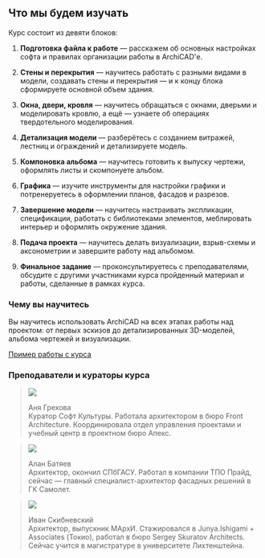 ## Что мы будем изучать

Курс состоит из девяти блоков:

1. **Подготовка файла к работе** — расскажем об основных настройках софта и правилах организации работы в ArchiCAD'е.

2. **Стены и перекрытия** — научитесь работать с разными видами в модели, создавать стены и перекрытия — и к концу блока сформируете основной объем здания. 

3. **Окна, двери, кровля** — научитесь обращаться с окнами, дверьми и моделировать кровлю, а ещё — узнаете об операциях твердотельного моделирования. 

4. **Детализация модели** — разберётесь с созданием витражей, лестниц и ограждений и детализируете модель. 

5. **Компоновка альбома** — научитесь готовить к выпуску чертежи, оформлять листы и скомпонуете альбом. 

6. **Графика** — изучите инструменты для настройки графики и потренеруетесь в оформлении планов, фасадов и разрезов.

7. **Завершение модели** — научитесь настраивать экспликации, спецификации, работать с библиотеками элементов, меблировать интерьер и оформлять окружение здания.

8. **Подача проекта** — научитесь делать визуализации, взрыв-схемы и аксонометрии и завершите работу над альбомом. 

9. **Финальное задание** — проконсультируетесь с преподавателями, обсудите с другими участниками курса пройденный материал и работы, сделанные в рамках курса.

### Чему вы научитесь

Вы научитесь использовать ArchiCAD на всех этапах работы над проектом: от первых эскизов до детализированных 3D-моделей, альбома чертежей и визуализации.

[Пример работы с курса](https://study.softculture.cc/img/ARC_56/SLIThouse%20%D0%90%D0%BB%D1%8C%D0%B1%D0%BE%D0%BC.pdf#newtab)

### Преподаватели и кураторы курса

> ![](/img/ARC_56/anna-grehova-500.png#circled)
>
> Аня Грехова  
> Куратор Софт Культуры. Работала архитектором в бюро Front Architecture. Координировала отдел управления проектами и учебный центр в проектном бюро Апекс.

<!-- -->
> ![](/img/ARC_56/alanbatyaev.jpg#circled)
>
> Алан Батяев  
> Архитектор, окончил СПбГАСУ. Работал в компании ТПО Прайд, сейчас — главный специалист-архитектор фасадных решений в ГК Самолет.

<!-- -->
> ![](/img/ARC_56/ivan-skibnevskiy.png#circled)
>
> Иван Скибневский  
> Архитектор, выпускник МАрхИ. Стажировался в Junya.Ishigami + Associates (Токио), работал в бюро Sergey Skuratov Architects. Сейчас учится в магистратуре в университете Лихтенштейна.
